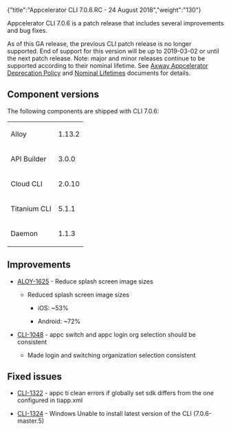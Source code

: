 {"title":"Appcelerator CLI 7.0.6.RC - 24 August 2018","weight":"130"}

Appcelerator CLI 7.0.6 is a patch release that includes several improvements and bug fixes.

As of this GA release, the previous CLI patch release is no longer supported. End of support for this version will be up to 2019-03-02 or until the next patch release. Note: major and minor releases continue to be supported according to their nominal lifetime. See [Axway Appcelerator Deprecation Policy](/docs/appc/AMPLIFY_Appcelerator_Services_Overview/Axway_Appcelerator_Deprecation_Policy/) and [Nominal Lifetimes](/docs/appc/AMPLIFY_Appcelerator_Services_Overview/Axway_Appcelerator_Product_Lifecycle/#nominal-lifetimes) documents for details.

## Component versions

The following components are shipped with CLI 7.0.6:

<table class="confluenceTable"><thead class=" "></thead><tfoot class=" "></tfoot><tbody class=" "><tr><td class="confluenceTd" rowspan="1" colspan="1"><p>Alloy</p></td><td class="confluenceTd" rowspan="1" colspan="1"><p>1.13.2</p></td></tr><tr><td class="confluenceTd" rowspan="1" colspan="1"><p>API Builder</p></td><td class="confluenceTd" rowspan="1" colspan="1"><p>3.0.0</p></td></tr><tr><td class="confluenceTd" rowspan="1" colspan="1"><p>Cloud CLI</p></td><td class="confluenceTd" rowspan="1" colspan="1"><p>2.0.10</p></td></tr><tr><td class="confluenceTd" rowspan="1" colspan="1"><p>Titanium CLI</p></td><td class="confluenceTd" rowspan="1" colspan="1"><p>5.1.1</p></td></tr><tr><td class="confluenceTd" rowspan="1" colspan="1"><p>Daemon</p></td><td class="confluenceTd" rowspan="1" colspan="1"><p>1.1.3</p></td></tr></tbody></table>

## Improvements

* [ALOY-1625](https://jira.appcelerator.org/browse/ALOY-1625) - Reduce splash screen image sizes

    * Reduced splash screen image sizes

        * iOS: ~53%

        * Android: ~72%

* [CLI-1048](https://jira.appcelerator.org/browse/CLI-1048) - appc switch and appc login org selection should be consistent

    * Made login and switching organization selection consistent

## Fixed issues

* [CLI-1322](https://jira.appcelerator.org/browse/CLI-1322) - appc ti clean errors if globally set sdk differs from the one configured in tiapp.xml

* [CLI-1324](https://jira.appcelerator.org/browse/CLI-1324) - Windows Unable to install latest version of the CLI (7.0.6-master.5)

